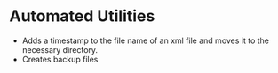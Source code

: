 # Automated Utilities
- Adds a timestamp to the file name of an xml file and moves it to the necessary directory.
- Creates backup files
